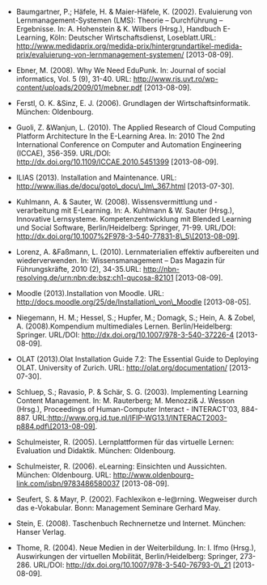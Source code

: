 <!-- filename: 99_Literatur.md -->
<!-- title: Literatur -->

- Baumgartner, P.; Häfele, H. &amp; Maier-Häfele, K. (2002). Evaluierung von Lernmanagement-Systemen (LMS): Theorie – Durchführung – Ergebnisse. In: A. Hohenstein &amp; K. Wilbers (Hrsg.), Handbuch E-Learning, Köln: Deutscher Wirtschaftsdienst, Loseblatt.URL: http://www.medidaprix.org/medida-prix/hintergrundartikel-medida-prix/evaluierung-von-lernmanagement-systemen/ \[2013-08-09].

- Ebner, M. (2008). Why We Need EduPunk. In: Journal of social informatics, Vol. 5 (9), 31-40. URL: http://www.ris.uvt.ro/wp-content/uploads/2009/01/mebner.pdf \[2013-08-09].

- Ferstl, O. K. &amp;Sinz, E. J. (2006). Grundlagen der Wirtschaftsinformatik. München: Oldenbourg.

- Guoli, Z. &amp;Wanjun, L. (2010). The Applied Research of Cloud Computing Platform Architecture In the E-Learning Area. In: 2010 The 2nd International Conference on Computer and Automation Engineering (ICCAE), 356-359. URL/DOI: http://dx.doi.org/10.1109/ICCAE.2010.5451399 \[2013-08-09].

- ILIAS (2013). Installation and Maintenance. URL: http://www.ilias.de/docu/goto\_docu\_lm\_367.html \[2013-07-30].

- Kuhlmann, A. &amp; Sauter, W. (2008). Wissensvermittlung und -verarbeitung mit E-Learning. In: A. Kuhlmann &amp; W. Sauter (Hrsg.), Innovative Lernsysteme. Kompetenzentwicklung mit Blended Learning und Social Software, Berlin/Heidelberg: Springer, 71-99. URL/DOI: http://dx.doi.org/10.1007%2F978-3-540-77831-8\_5\[2013-08-09].

- Lorenz, A. &amp;Faßmann, L. (2010). Lernmaterialien effektiv aufbereiten und wiederverwenden. In: Wissensmanagement – Das Magazin für Führungskräfte, 2010 (2), 34-35.URL: http://nbn-resolving.de/urn:nbn:de:bsz:ch1-qucosa-82101 \[2013-08-09].

- Moodle (2013).Installation von Moodle. URL: http://docs.moodle.org/25/de/Installation\_von\_Moodle \[2013-08-05].

- Niegemann, H. M.; Hessel, S.; Hupfer, M.; Domagk, S.; Hein, A. &amp; Zobel, A. (2008).Kompendium multimediales Lernen. Berlin/Heidelberg: Springer. URL/DOI: http://dx.doi.org/10.1007/978-3-540-37226-4 \[2013-08-09].

- OLAT (2013).Olat Installation Guide 7.2: The Essential Guide to Deploying OLAT. University of Zurich. URL: http://olat.org/documentation/ \[2013-07-30].

- Schluep, S.; Ravasio, P. &amp; Schär, S. G. (2003). Implementing Learning Content Management. In: M. Rauterberg; M. Menozzi&amp; J. Wesson (Hrsg.), Proceedings of Human-Computer Interact - INTERACT'03, 884-887. URL:http://www.org.id.tue.nl/IFIP-WG13.1/INTERACT2003-p884.pdf\[2013-08-09].

- Schulmeister, R. (2005). Lernplattformen für das virtuelle Lernen: Evaluation und Didaktik. München: Oldenbourg.

- Schulmeister, R. (2006). eLearning: Einsichten und Aussichten. München: Oldenbourg. URL: http://www.oldenbourg-link.com/isbn/9783486580037 \[2013-08-09].

- Seufert, S. &amp; Mayr, P. (2002). Fachlexikon e-le@rning. Wegweiser durch das e-Vokabular. Bonn: Management Seminare Gerhard May.

- Stein, E. (2008). Taschenbuch Rechnernetze und Internet. München: Hanser Verlag.

- Thome, R. (2004). Neue Medien in der Weiterbildung. In: I. Ifmo (Hrsg.), Auswirkungen der virtuellen Mobilität, Berlin/Heidelberg: Springer, 273-286. URL/DOI: http://dx.doi.org/10.1007/978-3-540-76793-0\_21 \[2013-08-09].
